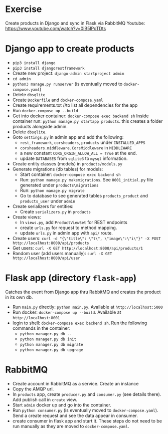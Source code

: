 # Exercise
Create products in Django and sync in Flask via RabbitMQ
Youtube: https://www.youtube.com/watch?v=0iB5IPoTDts


# Django app to create products
- `pip3 install django`
- `pip3 install djangorestframework`
- Create new project: `django-admin startproject admin`
- `cd admin`
- `python3 manage.py runserver` (is eventually moved to `docker-compose.yaml`)
- Delete `dbsqlite`
- Create `Dockerfile` and `docker-compose.yaml`
- Create requirements.txt //to list all dependencies for the app
- Run `docker-compose up --build`
- Get into docker container: `docker-compose exec backend sh`
Inside container run: `python manage.py startapp products`. this creates a folder
products alongside admin.
- Delete `dbsqlite`.
- Goto `settings.py` in admin app and add the following:
    - `rest_framework`, `corsheaders`, `products` under `INSTALLED_APPS`
    - `corsheaders.middleware.CorsMiddleware` in `MIDDLEWARE`
    - a new constant `CORS_ORGIN_ALLOW_ALL = True` at the end.
    - update `DATABASES` from `sqlite3` to `mysql` information.
- Create entity classes (models) in `products/models.py`
- Generate migrations (db tables) for models:
    - Start container: `docker-compose exec backend sh`
    - Run: `python manage.py makemigrations`. See `0001_initial.py` file generated under `products\migrations`
    - Run: `python manage.py migrate`
    - Go to database to see generated tables `products_product` and `products_user` under `admin`
- Create serializers for entities:
    - Create `serializers.py` in `products`
- Create views:
    - In `views.py`, add `ProductViewSet` for REST endpoints
    - create `urls.py` for request to method mapping.
    - update `urls.py` in admin app with `api/` route.
- Create users: `curl -d "{\"title\": \"t\", \"image\":\"i\"}" -X POST http://localhost:8000/api/products`
- Get users: `curl -X GET http://localhost:8000/api/products/1`
- Random user (add users manually): `curl -X GET http://localhost:8000/api/user`

# Flask app (directory `flask-app`)
Catches the event from Django app thru RabbitMQ and creates the product in its own db.
- Run `main.py` directly: `python main.py`. Available at `http://localhost:5000`
- Run docker: `docker-compose up --build`. Available at `http://localhost:8001`
- login to shell: `docker-compose exec backend sh`. Run the following commands in the container:
    - `python manager.py db --`
    - `python manager.py db init`
    - `python manager.py db migrate`
    - `python manager.py db upgrage`
    
# RabbitMQ
- Create account in RabbitMQ as a service. Create an instance
- Copy the AMQP url.
- In `products` app, create `producer.py` and `consumer.py` (see details there). Add publish call in `create` view.
- Start `admin` docker up and go into the container.
- Run `python consumer.py`  (is eventually moved to `docker-compose.yaml`). Send a create request and see the data appear in consumer.
- create consumer in flask app and start it. These steps do not need to be run manually as they are moved to `docker-compose.yaml`.
